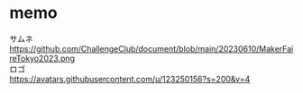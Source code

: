 # memo

サムネ  
https://github.com/ChallengeClub/document/blob/main/20230610/MakerFaireTokyo2023.png  
ロゴ  
https://avatars.githubusercontent.com/u/123250156?s=200&v=4  
